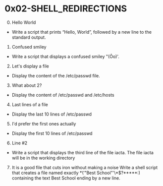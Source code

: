 # 0x02-SHELL_REDIRECTIONS

0. Hello World
- Write a script that prints “Hello, World”, followed by a new line to the standard output.

1. Confused smiley
- Write a script that displays a confused smiley "(Ôo)'.

2. Let's display a file
- Display the content of the /etc/passwd file.

3. What about 2?
- Display the content of /etc/passwd and /etc/hosts

4. Last lines of a file
- Display the last 10 lines of /etc/passwd

5. I'd prefer the first ones actually
- Display the first 10 lines of /etc/passwd

6. Line #2
- Write a script that displays the third line of the file iacta.
The file iacta will be in the working directory

7. It is a good file that cuts iron without making a noise
Write a shell script that creates a file named exactly \*\\'"Best School"\'\\*$\?\*\*\*\*\*:) containing the text Best School ending by a new line.
